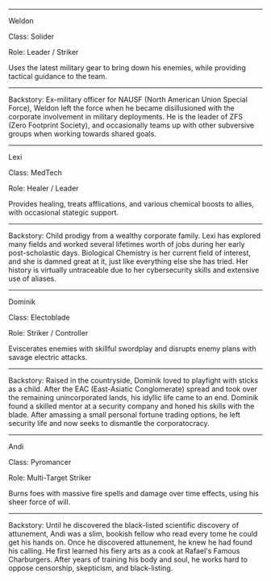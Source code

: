 ----

Weldon

Class: Solider

Role: Leader / Striker

Uses the latest military gear to bring down his enemies, while providing tactical guidance to the team.

----

Backstory: Ex-military officer for NAUSF (North American Union Special Force), Weldon left the force when he became disillusioned with the corporate involvement in military deployments. He is the leader of ZFS (Zero Footprint Society), and occasionally teams up with other subversive groups when working towards shared goals.

----

Lexi

Class: MedTech

Role: Healer / Leader

Provides healing, treats afflications, and various chemical boosts to allies, with occasional stategic support.

----

Backstory: Child prodigy from a wealthy corporate family. Lexi has explored many fields and worked several lifetimes worth of jobs during her early post-scholastic days. Biological Chemistry is her current field of interest, and she is damned great at it, just like everything else she has tried. Her history is virtually untraceable due to her cybersecurity skills and extensive use of aliases.

----

Dominik

Class: Electoblade

Role: Striker / Controller

Eviscerates enemies with skillful swordplay and disrupts enemy plans with savage electric attacks.

----

Backstory: Raised in the countryside, Dominik loved to playfight with sticks as a child. After the EAC (East-Asiatic Conglomerate) spread and took over the remaining unincorporated lands, his idyllic life came to an end. Dominik found a skilled mentor at a security company and honed his skills with the blade. After amassing a small personal fortune trading options, he left security life and now seeks to dismantle the corporatocracy.

----

Andi

Class: Pyromancer

Role: Multi-Target Striker

Burns foes with massive fire spells and damage over time effects, using his sheer force of will.

----

Backstory: Until he discovered the black-listed scientific discovery of attunement, Andi was a slim, bookish fellow who read every tome he could get his hands on. Once he discovered attunement, he knew he had found his calling. He first learned his fiery arts as a cook at Rafael's Famous Charburgers. After years of training his body and soul, he works hard to oppose censorship, skepticism, and black-listing.
